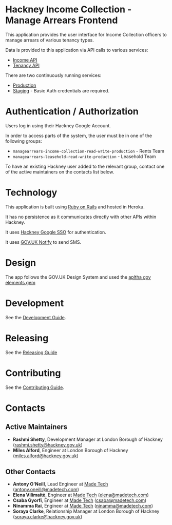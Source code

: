 # Hackney Income Collection - Manage Arrears Frontend

This application provides the user interface for Income Collection officers to manage arrears of
various tenancy types.

Data is provided to this application via API calls to various services:

* [Income API](https://github.com/LBHackney-IT/lbh-income-api)
* [Tenancy API](https://github.com/LBHackney-IT/LBHTenancyAPI)

There are two continuously running services:
* [Production](https://managearrears.hackney.gov.uk/)
* [Staging](https://staging.managearrears.hackney.gov.uk/) - Basic Auth credentials are required.

# Authentication / Authorization

Users log in using their Hackney Google Account.

In order to access parts of the system, the user must be in one of the following groups:

* `managearrears-income-collection-read-write-production` - Rents Team
* `managearrears-leasehold-read-write-production` - Leasehold Team

To have an existing Hackney user added to the relevant group, contact one of the active maintainers on the contacts list below.

# Technology

This application is built using [Ruby on Rails](https://rubyonrails.org/) and hosted in Heroku.

It has no persistence as it communicates directly with other APIs within Hackney.

It uses [Hackney Google SSO](https://github.com/LBHackney-IT/LBH-Google-auth) for authentication.

It uses [GOV.UK Notify](https://www.notifications.service.gov.uk/) to send SMS.

# Design

The app follows the GOV.UK Design System and used the [apltha gov elements gem](https://govuk-elements.herokuapp.com/)

# Development

See the [Development Guide](./docs/development).

# Releasing

See the [Releasing Guide](./docs/development/Releasing.md)

# Contributing

See the [Contributing Guide](./CONTRIBUTING.md).

# Contacts

## Active Maintainers
- **Rashmi Shetty**, Development Manager at London Borough of Hackney (rashmi.shetty@hackney.gov.uk)
- **Miles Alford**, Engineer at London Borough of Hackney (miles.alford@hackney.gov.uk)

## Other Contacts
- **Antony O'Neill**, Lead Engineer at [Made Tech][made-tech] (antony.oneill@madetech.com)
- **Elena Vilimaitė**, Engineer at [Made Tech][made-tech] (elena@madetech.com)
- **Csaba Gyorfi**, Engineer at [Made Tech][made-tech] (csaba@madetech.com)
- **Ninamma Rai**, Engineer at [Made Tech][made-tech] (ninamma@madetech.com)
- **Soraya Clarke**, Relationship Manager at London Borough of Hackney (soraya.clarke@hackney.gov.uk)

[made-tech]: https://www.madetech.com/
